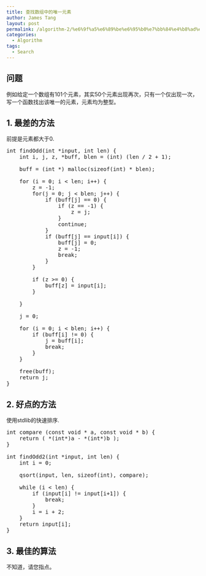 ```yaml
---
title: 查找数组中的唯一元素
author: James Tang
layout: post
permalink: /algorithm-2/%e6%9f%a5%e6%89%be%e6%95%b0%e7%bb%84%e4%b8%ad%e7%9a%84%e5%94%af%e4%b8%80%e5%85%83%e7%b4%a0/
categories:
  - Algorithm
tags:
  - Search
---
```

## 问题

例如给定一个数组有101个元素，其实50个元素出现再次，只有一个仅出现一次，写一个函数找出该唯一的元素，元素均为整型。

## 1. 最差的方法

前提是元素都大于0.

<pre class="brush:c">int findOdd(int *input, int len) {
	int i, j, z, *buff, blen = (int) (len / 2 + 1);

	buff = (int *) malloc(sizeof(int) * blen);
	
	for (i = 0; i &lt; len; i++) {
		z = -1;
		for(j = 0; j &lt; blen; j++) {
			if (buff[j] == 0) {
				if (z == -1) {
					z = j;
				}
				continue;
			}
			if (buff[j] == input[i]) {
				buff[j] = 0;
				z = -1;
				break;
			}
		}
				
		if (z >= 0) {
			buff[z] = input[i];
		}

	}

	j = 0;
	
	for (i = 0; i &lt; blen; i++) {
		if (buff[i] != 0) {
			j = buff[i];
			break;
		}
	}

	free(buff);
	return j;
}
</pre>

## 2. 好点的方法

使用stdlib的快速排序.

<pre class="brush:c">int compare (const void * a, const void * b) {
	return ( *(int*)a - *(int*)b );
}

int findOdd2(int *input, int len) {
	int i = 0;
	
	qsort(input, len, sizeof(int), compare);	

	while (i &lt; len) {
		if (input[i] != input[i+1]) {
			break;
		}
		i = i + 2;
	}
	return input[i];
}
</pre>

## 3. 最佳的算法

不知道，请您指点。